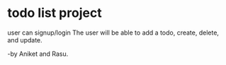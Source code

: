 # todo list project

user can signup/login
The user will be able to add a todo, create, delete, and update.

-by Aniket and Rasu.